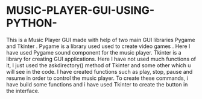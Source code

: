 # MUSIC-PLAYER-GUI-USING-PYTHON-
This is a Music Player GUI made with help of two main GUI libraries Pygame and Tkinter .
Pygame is a library used used to create video games .
Here I have used Pygame sound component for the music player.
Tkinter is a library for creating GUI applications.
Here I have not used much functions of it, I just used the askdirectory() method of Tkinter and some other which u will see in the code.
I have created functions such as play, stop, pause and resume in order to control the music player. 
To create these commands, i have build some functions and i have used Tkinter to create the button in the interface.
